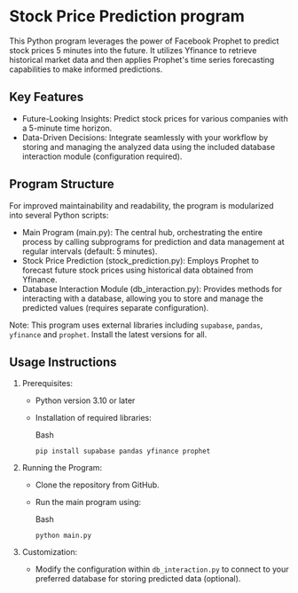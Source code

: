 # Stock Price Prediction program

This Python program leverages the power of Facebook Prophet to predict stock prices 5 minutes into the future. It utilizes Yfinance to retrieve historical market data and then applies Prophet's time series forecasting capabilities to make informed predictions.

## Key Features

-   Future-Looking Insights: Predict stock prices for various companies with a 5-minute time horizon.
-   Data-Driven Decisions: Integrate seamlessly with your workflow by storing and managing the analyzed data using the included database interaction module (configuration required).

## Program Structure

For improved maintainability and readability, the program is modularized into several Python scripts:

-   Main Program (main.py): The central hub, orchestrating the entire process by calling subprograms for prediction and data management at regular intervals (default: 5 minutes).
-   Stock Price Prediction (stock_prediction.py): Employs Prophet to forecast future stock prices using historical data obtained from Yfinance.
-   Database Interaction Module (db_interaction.py): Provides methods for interacting with a database, allowing you to store and manage the predicted values (requires separate configuration).

Note: This program uses external libraries including `supabase`, `pandas`, `yfinance` and `prophet`. Install the latest versions for all.

## Usage Instructions

1.  Prerequisites:

    -   Python version 3.10 or later
    -   Installation of required libraries:

        Bash

        ```
        pip install supabase pandas yfinance prophet    
        ```

2.  Running the Program:

    -   Clone the repository from GitHub.
    -   Run the main program using:

        Bash

        ```
        python main.py
        ```

3.  Customization:

    -   Modify the configuration within `db_interaction.py` to connect to your preferred database for storing predicted data (optional).
